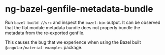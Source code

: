 # ng-bazel-genfile-metadata-bundle

Run `bazel build //src` and inspect the `bazel-bin` output. It can be observed that the flat module metadata bundle does
not properly bundle the metadata from the re-exported genfile.

This causes the bug that we experience when using the Bazel built `@angular/material-examples` package.
